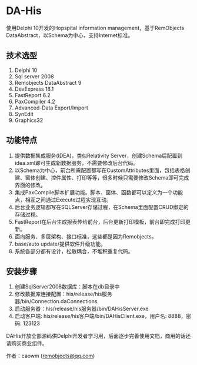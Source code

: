 # DA-His
使用Delphi 10开发的Hopspital information management，基于RemObjects DataAbstract，以Schema为中心，支持Internet标准。

## 技术选型
1. Delphi 10
2. Sql server 2008
3. Remobjects DataAbstract 9
4. DevExpress 18.1
5. FastReport 6.2
6. PaxCompiler 4.2
7. Advanced-Data Export/Import
8. SynEdit
9. Graphics32

## 功能特点
1. 提供数据集成服务(IDEA)，类似Relativity Server，创建Schema后配置到idea.xml即可生成新数据服务，不需要修改后台代码。
2. 以Schema为中心，前台所需配置都写在CustomAttributes里面，包括表格创建、窗体创建、控件属性、打印等等，很多时候只需要修改Schema即可完成界面的修改。
3. 集成PaxCompile脚本扩展功能。脚本、窗体、函数都可以定义为一个功能点，相互之间通过Execute过程实现互动。
4. 后台业务逻辑都写在SQLServer存储过程，在Schema里面配置CRUD绑定的存储过程。
5. FastReport在后台生成报表传给前台，后台更新打印模板，前台即完成打印更新。
6. 面向服务、多层架构、接口标准，这些都是因为Remobjects。
7. base/auto update/提供软件升级功能。
8. 系统各部分都有设计，松散耦合，不堆积重复代码。

## 安装步骤
1. 创建SqlServer2008数据库：脚本在db目录中
2. 修改数据库连接配置：his/release/his服务器/bin/Connection.daConnections
3. 启动服务器：his/release/his服务器/bin/DAHisServer.exe
4. 启动客户端: his/release/his客户端/bin/DAHisClient.exe，用户名: 8888，密码: 123123

DAHis开放全部源码供Delphi开发者学习用，后面逐步完善使用文档，商用的话还请购买商业组件。

作者：caowm (remobjects@qq.com)


